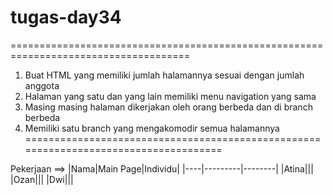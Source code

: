 # tugas-day34
=====================================================================================
1. Buat HTML yang memiliki jumlah halamannya sesuai dengan jumlah anggota
2. Halaman yang satu dan yang lain memiliki menu navigation yang sama
3. Masing masing halaman dikerjakan oleh orang berbeda dan di branch berbeda
4. Memiliki satu branch yang mengakomodir semua halamannya
=====================================================================================

Pekerjaan ==>
|Nama|Main Page|Individu|
|----|---------|--------|
|Atina|||
|Ozan|||
|Dwi|||
